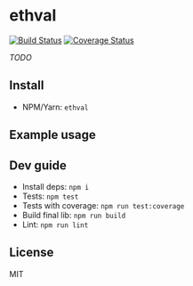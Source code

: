 # ethval

[![Build Status](https://api.travis-ci.org/hiddentao/ethval.svg?branch=master)](https://travis-ci.org/hiddentao/ethval)
[![Coverage Status](https://coveralls.io/repos/github/hiddentao/ethval/badge.svg?branch=master)](https://coveralls.io/github/hiddentao/ethval?branch=master)

_TODO_

## Install

* NPM/Yarn: `ethval`

## Example usage

## Dev guide

* Install deps: `npm i`
* Tests: `npm test`
* Tests with coverage: `npm run test:coverage`
* Build final lib: `npm run build`
* Lint: `npm run lint`

## License

MIT
